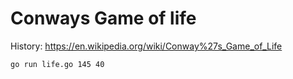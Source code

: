 # Conways Game of life
History: https://en.wikipedia.org/wiki/Conway%27s_Game_of_Life

```
go run life.go 145 40
```

